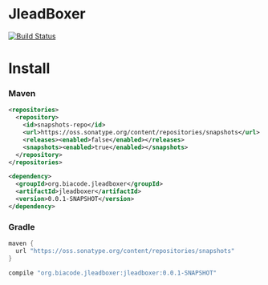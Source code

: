 # JleadBoxer
[![Build Status](https://travis-ci.org/Biacode/JleadBoxer.svg?branch=master)](https://travis-ci.org/Biacode/JleadBoxer)

# Install

### Maven
```xml
<repositories>
  <repository>
    <id>snapshots-repo</id>
    <url>https://oss.sonatype.org/content/repositories/snapshots</url>
    <releases><enabled>false</enabled></releases>
    <snapshots><enabled>true</enabled></snapshots>
  </repository>
</repositories>

<dependency>
  <groupId>org.biacode.jleadboxer</groupId>
  <artifactId>jleadboxer</artifactId>
  <version>0.0.1-SNAPSHOT</version>
</dependency>
```

### Gradle

```groovy
maven {
  url "https://oss.sonatype.org/content/repositories/snapshots"
}

compile "org.biacode.jleadboxer:jleadboxer:0.0.1-SNAPSHOT"
```